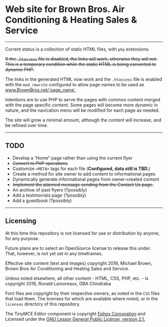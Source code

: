 # Web site for Brown Bros. Air Conditioning & Heating Sales & Service

---

Current status is a collection of static HTML files, with `php` extensions.

~~If the `.htaccess` file is disabled, the links will work, otherwise they will not. This is a temporary condition while the static HTML is being converted to dynamic PHP.~~

The links in the generated HTML now work and the `.htaccess` file is enabled with the `mod_rewrite` configured to allow page names to be used as www.BrownBros.net/`page_name`.

Intentions are to use PHP to serve the pages with common content merged with the page specific content. Some pages will become more _dynamic_ in nature, and the navication menu will be modified for each page as needed.

The site will grow a minimal amount, although the content will increase, and be refined over time.

---

## TODO

- Develop a 'Home" page rather than using the current flyer
- ~~Convert to PHP operations~~
- Customize `<META>` tags for each file (__Configured, data still is TBD.__)
- Create a method for site owner to add content to informational pages
- Dynamically generate informational pages from owner-created content
- ~~Implement the planned message sending from the Contact Us page.~~
- An archive of past flyers (?possibly)
- Add a testimonials page (?possibly)
- Add a guestbook (?possibly)

---

## Licensing

At this time this repository is not licensed for use or distribution by anyone, for any purpose.

Future plans are to select an OpenSource license to release this under. That, however, is not yet set in any timeframes.

Effective site content (text and images) copyright 2018, Michael Brown, Brown Bros Air Conditioning and Heating Sales and Service.

Unless noted elsewhere, all other content - HTML, CSS, PHP, etc. - is copyright 2018, Ronald Lamoreaux, DBA Chindraba

Font files are copyright by their respective owners, as noted in the `CSS` files that load them. The licenses for which are available where noted, or in the `licenses` directory of this repository.

The TinyMCE Editor component is copyright [Ephox Corporation](https://www.tinymce.com/) and Licensed under the [GNU Lessor General Public License, version 2.1.](https://www.gnu.org/licenses/old-licenses/lgpl-2.1.en.html)
